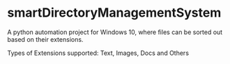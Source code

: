 # smartDirectoryManagementSystem
A python automation project for Windows 10, where files can be sorted out based on their extensions.

Types of Extensions supported: Text, Images, Docs and Others
